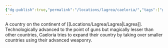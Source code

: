 ```yaml
---
{"dg-publish":true,"permalink":"/locations/lagrea/caeloria/","tags":["gardenEntry"]}
---
```


A country on the continent of [[Locations/Lagrea/Lagrea\|Lagrea]]. Technologically advanced to the point of guns but magically lesser than other countries, Caeloria tries to expand their country by taking over smaller countries using their advanced weaponry. 
